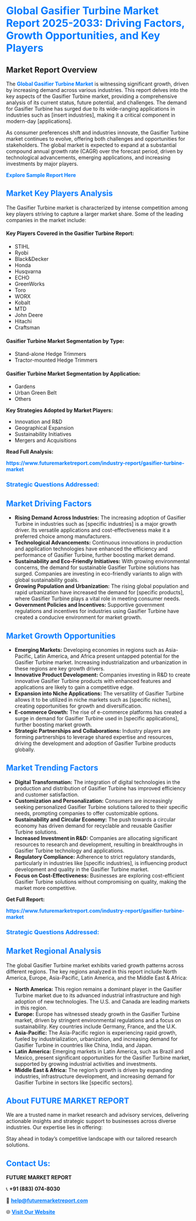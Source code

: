 <h1 style="color: #007BFF;">Global Gasifier Turbine Market Report 2025-2033: Driving Factors, Growth Opportunities, and Key Players</h1>

<section id="overview">
<h2>Market Report Overview</h2>
<p>The <a href="https://www.futuremarketreport.com/industry-report/gasifier-turbine-market" style="color: #007BFF; text-decoration: none;"><strong>Global Gasifier Turbine Market</strong></a> is witnessing significant growth, driven by increasing demand across various industries. This report delves into the key aspects of the Gasifier Turbine market, providing a comprehensive analysis of its current status, future potential, and challenges. The demand for Gasifier Turbine has surged due to its wide-ranging applications in industries such as [insert industries], making it a critical component in modern-day [applications].</p>
<p>As consumer preferences shift and industries innovate, the Gasifier Turbine market continues to evolve, offering both challenges and opportunities for stakeholders. The global market is expected to expand at a substantial compound annual growth rate (CAGR) over the forecast period, driven by technological advancements, emerging applications, and increasing investments by major players.</p>
</section>

<section id="overview">
<p><a href="https://www.futuremarketreport.com/request-sample/reportId=33542" style="color: #007BFF; text-decoration: none;"><strong>Explore Sample Report Here</strong></a></p>
</section>

<section id="key-players">
<h2 style="color: #007BFF;">Market Key Players Analysis</h2>
<p>The Gasifier Turbine market is characterized by intense competition among key players striving to capture a larger market share. Some of the leading companies in the market include:</p>
<h4>Key Players Covered in the Gasifier Turbine Report:</h4>
<ul><li>STIHL</li><li>Ryobi</li><li>Black&amp;Decker</li><li>Honda</li><li>Husqvarna</li><li>ECHO</li><li>GreenWorks</li><li>Toro</li><li>WORX</li><li>Kobalt</li><li>MTD</li><li>John Deere</li><li>Hitachi</li><li>Craftsman</li></ul>
<h4>Gasifier Turbine Market Segmentation by Type:</h4>
<ul><li>Stand-alone Hedge Trimmers</li><li>Tractor-mounted Hedge Trimmers</li></ul>

<h4>Gasifier Turbine Market Segmentation by Application:</h4>
<ul><li>Gardens</li><li>Urban Green Belt</li><li>Others</li></ul>
<p><strong>Key Strategies Adopted by Market Players:</strong></p>
<ul>
<li>Innovation and R&D</li>
<li>Geographical Expansion</li>
<li>Sustainability Initiatives</li>
<li>Mergers and Acquisitions</li>
</ul>
</section>

<section>
<p><strong>Read Full Analysis: </strong></p><a href="https://www.futuremarketreport.com/industry-report/gasifier-turbine-market" style="color: #007BFF; text-decoration: none;"><strong>https://www.futuremarketreport.com/industry-report/gasifier-turbine-market</strong></a>
<h3 style="color: #007BFF;">Strategic Questions Addressed:</h3>
</section>

<section id="driving-factors">
<h2 style="color: #007BFF;">Market Driving Factors</h2>
<ul>
<li><strong>Rising Demand Across Industries:</strong> The increasing adoption of Gasifier Turbine in industries such as [specific industries] is a major growth driver. Its versatile applications and cost-effectiveness make it a preferred choice among manufacturers.</li>
<li><strong>Technological Advancements:</strong> Continuous innovations in production and application technologies have enhanced the efficiency and performance of Gasifier Turbine, further boosting market demand.</li>
<li><strong>Sustainability and Eco-Friendly Initiatives:</strong> With growing environmental concerns, the demand for sustainable Gasifier Turbine solutions has surged. Companies are investing in eco-friendly variants to align with global sustainability goals.</li>
<li><strong>Growing Population and Urbanization:</strong> The rising global population and rapid urbanization have increased the demand for [specific products], where Gasifier Turbine plays a vital role in meeting consumer needs.</li>
<li><strong>Government Policies and Incentives:</strong> Supportive government regulations and incentives for industries using Gasifier Turbine have created a conducive environment for market growth.</li>
</ul>
</section>

<section id="growth-opportunities">
<h2 style="color: #007BFF;">Market Growth Opportunities</h2>
<ul>
<li><strong>Emerging Markets:</strong> Developing economies in regions such as Asia-Pacific, Latin America, and Africa present untapped potential for the Gasifier Turbine market. Increasing industrialization and urbanization in these regions are key growth drivers.</li>
<li><strong>Innovative Product Development:</strong> Companies investing in R&D to create innovative Gasifier Turbine products with enhanced features and applications are likely to gain a competitive edge.</li>
<li><strong>Expansion into Niche Applications:</strong> The versatility of Gasifier Turbine allows it to be utilized in niche markets such as [specific niches], creating opportunities for growth and diversification.</li>
<li><strong>E-commerce Growth:</strong> The rise of e-commerce platforms has created a surge in demand for Gasifier Turbine used in [specific applications], further boosting market growth.</li>
<li><strong>Strategic Partnerships and Collaborations:</strong> Industry players are forming partnerships to leverage shared expertise and resources, driving the development and adoption of Gasifier Turbine products globally.</li>
</ul>
</section>

<section id="trending-factors">
<h2 style="color: #007BFF;">Market Trending Factors</h2>
<ul>
<li><strong>Digital Transformation:</strong> The integration of digital technologies in the production and distribution of Gasifier Turbine has improved efficiency and customer satisfaction.</li>
<li><strong>Customization and Personalization:</strong> Consumers are increasingly seeking personalized Gasifier Turbine solutions tailored to their specific needs, prompting companies to offer customizable options.</li>
<li><strong>Sustainability and Circular Economy:</strong> The push towards a circular economy has driven demand for recyclable and reusable Gasifier Turbine solutions.</li>
<li><strong>Increased Investment in R&D:</strong> Companies are allocating significant resources to research and development, resulting in breakthroughs in Gasifier Turbine technology and applications.</li>
<li><strong>Regulatory Compliance:</strong> Adherence to strict regulatory standards, particularly in industries like [specific industries], is influencing product development and quality in the Gasifier Turbine market.</li>
<li><strong>Focus on Cost-Effectiveness:</strong> Businesses are exploring cost-efficient Gasifier Turbine solutions without compromising on quality, making the market more competitive.</li>
</ul>
</section>

<section>
<p><strong>Get Full Report: </strong></p><a href="https://www.futuremarketreport.com/industry-report/gasifier-turbine-market" style="color: #007BFF; text-decoration: none;"><strong>https://www.futuremarketreport.com/industry-report/gasifier-turbine-market</strong></a>
<h3 style="color: #007BFF;">Strategic Questions Addressed:</h3>
</section>


<section id="regional-analysis">
<h2 style="color: #007BFF;">Market Regional Analysis</h2>
<p>The global Gasifier Turbine market exhibits varied growth patterns across different regions. The key regions analyzed in this report include North America, Europe, Asia-Pacific, Latin America, and the Middle East & Africa:</p>
<ul>
<li><strong>North America:</strong> This region remains a dominant player in the Gasifier Turbine market due to its advanced industrial infrastructure and high adoption of new technologies. The U.S. and Canada are leading markets in this region.</li>
<li><strong>Europe:</strong> Europe has witnessed steady growth in the Gasifier Turbine market, driven by stringent environmental regulations and a focus on sustainability. Key countries include Germany, France, and the U.K.</li>
<li><strong>Asia-Pacific:</strong> The Asia-Pacific region is experiencing rapid growth, fueled by industrialization, urbanization, and increasing demand for Gasifier Turbine in countries like China, India, and Japan.</li>
<li><strong>Latin America:</strong> Emerging markets in Latin America, such as Brazil and Mexico, present significant opportunities for the Gasifier Turbine market, supported by growing industrial activities and investments.</li>
<li><strong>Middle East & Africa:</strong> The region’s growth is driven by expanding industries, infrastructure development, and increasing demand for Gasifier Turbine in sectors like [specific sectors].</li>
</ul>
</section>

<footer>
<h2 style="color: #007BFF;">About FUTURE MARKET REPORT</h2>
<p>We are a trusted name in market research and advisory services, delivering actionable insights and strategic support to businesses across diverse industries. Our expertise lies in offering:</p>

<p>Stay ahead in today’s competitive landscape with our tailored research solutions.</p>

<h2 style="color: #007BFF;">Contact Us:</h2>
<p><strong>FUTURE MARKET REPORT</strong></p>
<p>📞 <strong>+91 (883) 074-8030</strong></p>
<p>📧 <strong><a href="mailto:help@futuremarketreport.com" style="color: #007BFF;">help@futuremarketreport.com</a></strong></p>
<p>🌐 <strong><a href="https://www.futuremarketreport.com/" style="color: #007BFF;">Visit Our Website</a></strong></p>
</footer>